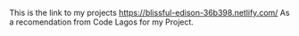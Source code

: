 This is the link to my projects https://blissful-edison-36b398.netlify.com/
As a recomendation from Code Lagos for my Project.
